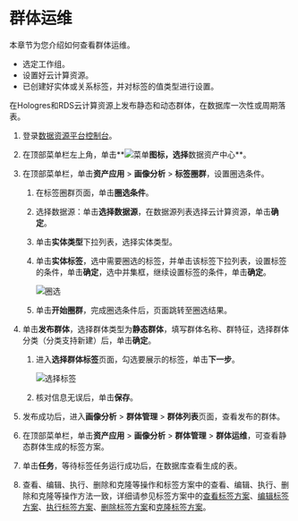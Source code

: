 # 群体运维

本章节为您介绍如何查看群体运维。

-   选定工作组。
-   设置好云计算资源。
-   已创建好实体或关系标签，并对标签的值类型进行设置。

在Hologres和RDS云计算资源上发布静态和动态群体，在数据库一次性或周期落表。

1.  登录[数据资源平台控制台](https://dataq.console.aliyun.com)。

2.  在顶部菜单栏左上角，单击**![菜单](https://static-aliyun-doc.oss-accelerate.aliyuncs.com/assets/img/zh-CN/6504337061/p188771.png)**图标，选择**数据资产中心**。

3.  在顶部菜单栏，单击**资产应用** \> **画像分析** \> **标签圈群**，设置圈选条件。

    1.  在标签圈群页面，单击**圈选条件**。

    2.  选择数据源：单击**选择数据源**，在数据源列表选择云计算资源，单击**确定**。

    3.  单击**实体类型**下拉列表，选择实体类型。

    4.  单击**实体标签**，选中需要圈选的标签，并单击该标签下拉列表，设置标签的条件，单击**确定**，选中并集框，继续设置标签的条件，单击**确定**。

        ![圈选](https://static-aliyun-doc.oss-accelerate.aliyuncs.com/assets/img/zh-CN/7903950161/p212025.png)

    5.  单击**开始圈群**，完成圈选条件后，页面跳转至圈选结果。

4.  单击**发布群体**，选择群体类型为**静态群体**，填写群体名称、群特征，选择群体分类（分类支持新建）后，单击**确定**。

    1.  进入**选择群体标签**页面，勾选要展示的标签，单击**下一步**。

        ![选择标签](https://static-aliyun-doc.oss-accelerate.aliyuncs.com/assets/img/zh-CN/7903950161/p212046.png)

    2.  核对信息无误后，单击**保存**。

5.  发布成功后，进入**画像分析** \> **群体管理** \> **群体列表**页面，查看发布的群体。

6.  在顶部菜单栏，单击**资产应用** \> **画像分析** \> **群体管理** \> **群体运维**，可查看静态群体生成的标签方案。

7.  单击**任务**，等待标签任务运行成功后，在数据库查看生成的表。

8.  查看、编辑、执行、删除和克隆等操作和标签方案中的查看、编辑、执行、删除和克隆等操作方法一致，详细请参见标签方案中的[查看标签方案](/cn.zh-CN/用户指南/研发工作台/资产加工/语义建模/标签工厂/标签方案/查看标签方案.md)、[编辑标签方案](/cn.zh-CN/用户指南/研发工作台/资产加工/语义建模/标签工厂/标签方案/编辑标签方案.md)、[执行标签方案](/cn.zh-CN/用户指南/研发工作台/资产加工/语义建模/标签工厂/标签方案/执行标签方案.md)、[删除标签方案](/cn.zh-CN/用户指南/研发工作台/资产加工/语义建模/标签工厂/标签方案/删除标签方案.md)和[克隆标签方案](/cn.zh-CN/用户指南/研发工作台/资产加工/语义建模/标签工厂/标签方案/克隆标签方案.md)。



